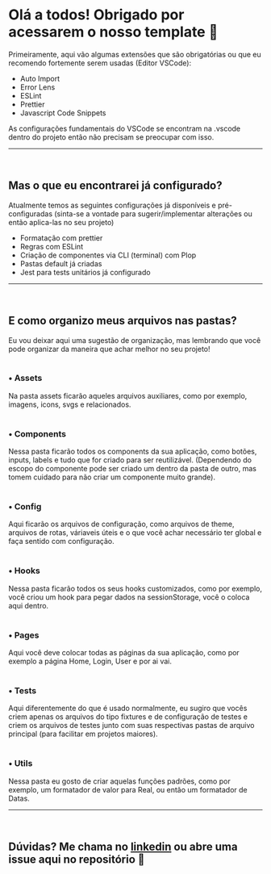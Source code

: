<h1>Olá a todos! Obrigado por acessarem o nosso template 🤘</h1>

Primeiramente, aqui vão algumas extensões que são obrigatórias ou que eu recomendo fortemente serem usadas (Editor VSCode):
- Auto Import
- Error Lens
- ESLint
- Prettier
- Javascript Code Snippets

As configurações fundamentais do VSCode se encontram na .vscode dentro do projeto então não precisam se preocupar com isso.
<hr>
<br>
<h2>Mas o que eu encontrarei já configurado?</h2>

Atualmente temos as seguintes configurações já disponíveis e pré-configuradas (sinta-se a vontade para sugerir/implementar alterações ou então aplica-las no seu projeto)
- Formatação com prettier
- Regras com ESLint
- Criação de componentes via CLI (terminal) com Plop
- Pastas default já criadas
- Jest para tests unitários já configurado

<hr>
<br>
<h2>E como organizo meus arquivos nas pastas?</h2>
Eu vou deixar aqui uma sugestão de organização, mas lembrando que você pode organizar da maneira que achar melhor no seu projeto!
<br><br>
<h3>• Assets</h3>
Na pasta assets ficarão aqueles arquivos auxiliares, como por exemplo, imagens, icons, svgs e relacionados.
<br><br>
<h3>• Components</h3>
Nessa pasta ficarão todos os components da sua aplicação, como botões, inputs, labels e tudo que for criado para ser reutilizável. (Dependendo do escopo do componente pode ser criado um dentro da pasta de outro, mas tomem cuidado para não criar um componente muito grande).
<br><br>
<h3>• Config</h3>
Aqui ficarão os arquivos de configuração, como arquivos de theme, arquivos de rotas, váriaveis úteis e o que você achar necessário ter global e faça sentido com configuração.
<br><br>
<h3>• Hooks</h3>
Nessa pasta ficarão todos os seus hooks customizados, como por exemplo, você criou um hook para pegar dados na sessionStorage, você o coloca aqui dentro.
<br><br>
<h3>• Pages</h3>
Aqui você deve colocar todas as páginas da sua aplicação, como por exemplo a página Home, Login, User e por ai vai.
<br><br>
<h3>• Tests</h3>
Aqui diferentemente do que é usado normalmente, eu sugiro que vocês criem apenas os arquivos do tipo fixtures e de configuração de testes e criem os arquivos de testes junto com suas respectivas pastas de arquivo principal (para facilitar em projetos maiores).
<br><br>
<h3>• Utils</h3>
Nessa pasta eu gosto de criar aquelas funções padrões, como por exemplo, um formatador de valor para Real, ou então um formatador de Datas.
<hr>
<br>
<h2>Dúvidas? Me chama no <a href="https://www.linkedin.com/in/amon-ra-cardoso-51231020b/">linkedin</a> ou abre uma issue aqui no repositório 🚀</h2>